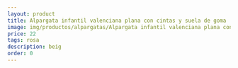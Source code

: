 ```yaml
---
layout: product
title: Alpargata infantil valenciana plana con cintas y suela de goma 
image: img/productos/alpargatas/Alpargata infantil valenciana plana con cintas y suela de goma =22 =rosa =beig.webp
price: 22 
tags: rosa 
description: beig
order: 0
---
```

